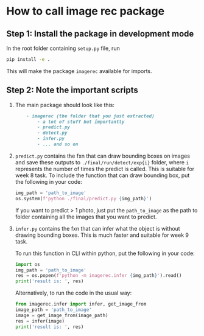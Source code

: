 # How to call image rec package

## Step 1: Install the package in development mode

In the root folder containing `setup.py` file, run

```sh
pip install -e .
```

This will make the package `imagerec` available for imports.

## Step 2: Note the important scripts

1. The main package should look like this:

    ```markdown
        - imagerec (the folder that you just extracted)
            - a lot of stuff but importantly
            - predict.py
            - detect.py
            - infer.py
            - ... and so on
    ```

2. `predict.py` contains the fxn that can draw bounding boxes on images and
   save these outputs to `./final/run/detect/exp{i}` folder, where `i`
   represents the number of times the predict is called. This is suitable for
   week 8 task. To include the function that can draw bounding box, put the
   following in your code:

    ```python
    img_path = 'path_to_image'
    os.system(f'python ./final/predict.py {img_path}')
    ```

    If you want to predict > 1 photo, just put the `path_to_image` as the path to folder containing all the images that you want to predict.

3. `infer.py` contains the fxn that can infer what the object is without
   drawing bounding boxes. This is much faster and suitable for week 9 task.   

    To run this function in CLI within python, put the following in your code:

    ```python
    import os
    img_path = 'path_to_image'
    res = os.popen(f'python -m imagerec.infer {img_path}').read()
    print('result is: ', res)
    ```

    Alternatively, to run the code in the usual way:

    ```python
    from imagerec.infer import infer, get_image_from
    image_path = 'path_to_image'
    image = get_image_from(image_path)
    res = infer(image)
    print('result is: ', res)
    ```
